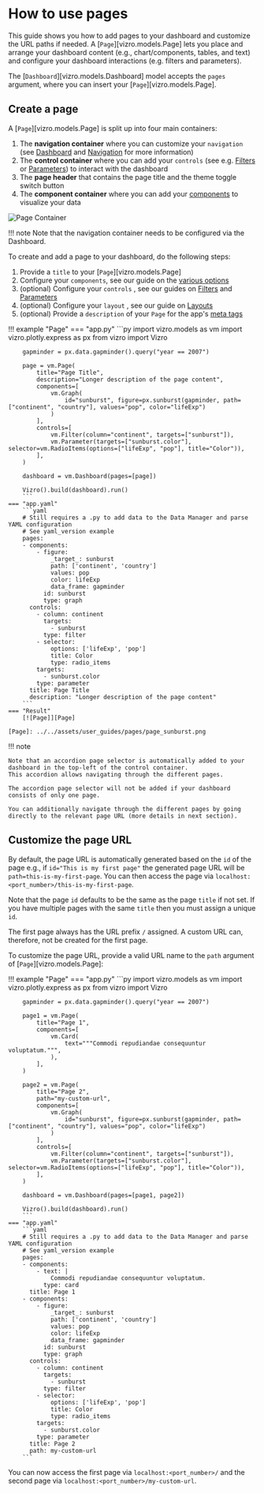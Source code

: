 # How to use pages
This guide shows you how to add pages to your dashboard and customize the URL paths if needed.
A [`Page`][vizro.models.Page] lets you place and arrange your dashboard content (e.g., chart/components, tables, and text)
and configure your dashboard interactions (e.g. filters and parameters).

The [`Dashboard`][vizro.models.Dashboard] model accepts the `pages` argument, where you can insert your [`Page`][vizro.models.Page].

## Create a page

A [`Page`][vizro.models.Page] is split up into four main containers:

1. The **navigation container** where you can customize your `navigation` (see [Dashboard](dashboard.md) and [Navigation](navigation.md) for more information)
2. The **control container**  where you can add your `controls` (see e.g. [Filters](filters.md) or [Parameters](parameters.md)) to interact with the dashboard
3. The **page header** that contains the page title and the theme toggle switch button
4. The **component container** where you can add your [components](components.md) to visualize your data

![Page Container](../../assets/user_guides/pages/page_containers.png)

!!! note
    Note that the navigation container needs to be configured via the Dashboard.

To create and add a page to your dashboard, do the following steps:

1. Provide a `title` to your [`Page`][vizro.models.Page]
2. Configure your `components`, see our guide on the [various options](components.md)
3. (optional) Configure your `controls` , see our guides on [Filters](filters.md) and [Parameters](parameters.md)
4. (optional) Configure your `layout` , see our guide on [Layouts](layouts.md)
5. (optional) Provide a `description` of your `Page` for the app's [meta tags](https://metatags.io/)

!!! example "Page"
    === "app.py"
        ```py
        import vizro.models as vm
        import vizro.plotly.express as px
        from vizro import Vizro

        gapminder = px.data.gapminder().query("year == 2007")

        page = vm.Page(
            title="Page Title",
            description="Longer description of the page content",
            components=[
                vm.Graph(
                    id="sunburst", figure=px.sunburst(gapminder, path=["continent", "country"], values="pop", color="lifeExp")
                )
            ],
            controls=[
                vm.Filter(column="continent", targets=["sunburst"]),
                vm.Parameter(targets=["sunburst.color"], selector=vm.RadioItems(options=["lifeExp", "pop"], title="Color")),
            ],
        )

        dashboard = vm.Dashboard(pages=[page])

        Vizro().build(dashboard).run()
        ```
    === "app.yaml"
        ```yaml
        # Still requires a .py to add data to the Data Manager and parse YAML configuration
        # See yaml_version example
        pages:
        - components:
            - figure:
                _target_: sunburst
                path: ['continent', 'country']
                values: pop
                color: lifeExp
                data_frame: gapminder
              id: sunburst
              type: graph
          controls:
            - column: continent
              targets:
                - sunburst
              type: filter
            - selector:
                options: ['lifeExp', 'pop']
                title: Color
                type: radio_items
            targets:
              - sunburst.color
            type: parameter
          title: Page Title
          description: "Longer description of the page content"
        ```
    === "Result"
        [![Page]][Page]

    [Page]: ../../assets/user_guides/pages/page_sunburst.png

!!! note

    Note that an accordion page selector is automatically added to your dashboard in the top-left of the control container.
    This accordion allows navigating through the different pages.

    The accordion page selector will not be added if your dashboard consists of only one page.

    You can additionally navigate through the different pages by going directly to the relevant page URL (more details in next section).


## Customize the page URL
By default, the page URL is automatically generated based on the `id` of the page e.g., if `id="This is my first page"`
the generated page URL will be `path=this-is-my-first-page`. You can then access the page via `localhost:<port_number>/this-is-my-first-page`.

Note that the page `id` defaults to be the same as the page `title` if not set.
If you have multiple pages with the same `title` then you must assign a unique `id`.

The first page always has the URL prefix `/` assigned. A custom URL can, therefore, not be created for the first page.

To customize the page URL, provide a valid URL name to the `path` argument of [`Page`][vizro.models.Page]:

!!! example "Page"
    === "app.py"
        ```py
        import vizro.models as vm
        import vizro.plotly.express as px
        from vizro import Vizro

        gapminder = px.data.gapminder().query("year == 2007")

        page1 = vm.Page(
            title="Page 1",
            components=[
                vm.Card(
                    text="""Commodi repudiandae consequuntur voluptatum.""",
                ),
            ],
        )

        page2 = vm.Page(
            title="Page 2",
            path="my-custom-url",
            components=[
                vm.Graph(
                    id="sunburst", figure=px.sunburst(gapminder, path=["continent", "country"], values="pop", color="lifeExp")
                )
            ],
            controls=[
                vm.Filter(column="continent", targets=["sunburst"]),
                vm.Parameter(targets=["sunburst.color"], selector=vm.RadioItems(options=["lifeExp", "pop"], title="Color")),
            ],
        )

        dashboard = vm.Dashboard(pages=[page1, page2])

        Vizro().build(dashboard).run()
        ```
    === "app.yaml"
        ```yaml
        # Still requires a .py to add data to the Data Manager and parse YAML configuration
        # See yaml_version example
        pages:
        - components:
            - text: |
                Commodi repudiandae consequuntur voluptatum.
              type: card
          title: Page 1
        - components:
            - figure:
                _target_: sunburst
                path: ['continent', 'country']
                values: pop
                color: lifeExp
                data_frame: gapminder
              id: sunburst
              type: graph
          controls:
            - column: continent
              targets:
                - sunburst
              type: filter
            - selector:
                options: ['lifeExp', 'pop']
                title: Color
                type: radio_items
            targets:
              - sunburst.color
            type: parameter
          title: Page 2
          path: my-custom-url
        ```

You can now access the first page via `localhost:<port_number>/` and the second page via `localhost:<port_number>/my-custom-url`.
